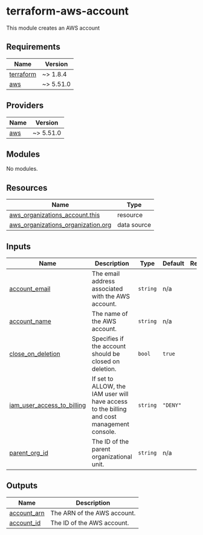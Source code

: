 # terraform-aws-account

This module creates an AWS account

<!-- BEGIN_TF_DOCS -->
## Requirements

| Name | Version |
|------|---------|
| <a name="requirement_terraform"></a> [terraform](#requirement\_terraform) | ~> 1.8.4 |
| <a name="requirement_aws"></a> [aws](#requirement\_aws) | ~> 5.51.0 |

## Providers

| Name | Version |
|------|---------|
| <a name="provider_aws"></a> [aws](#provider\_aws) | ~> 5.51.0 |

## Modules

No modules.

## Resources

| Name | Type |
|------|------|
| [aws_organizations_account.this](https://registry.terraform.io/providers/hashicorp/aws/latest/docs/resources/organizations_account) | resource |
| [aws_organizations_organization.org](https://registry.terraform.io/providers/hashicorp/aws/latest/docs/data-sources/organizations_organization) | data source |

## Inputs

| Name | Description | Type | Default | Required |
|------|-------------|------|---------|:--------:|
| <a name="input_account_email"></a> [account\_email](#input\_account\_email) | The email address associated with the AWS account. | `string` | n/a | yes |
| <a name="input_account_name"></a> [account\_name](#input\_account\_name) | The name of the AWS account. | `string` | n/a | yes |
| <a name="input_close_on_deletion"></a> [close\_on\_deletion](#input\_close\_on\_deletion) | Specifies if the account should be closed on deletion. | `bool` | `true` | no |
| <a name="input_iam_user_access_to_billing"></a> [iam\_user\_access\_to\_billing](#input\_iam\_user\_access\_to\_billing) | If set to ALLOW, the IAM user will have access to the billing and cost management console. | `string` | `"DENY"` | no |
| <a name="input_parent_org_id"></a> [parent\_org\_id](#input\_parent\_org\_id) | The ID of the parent organizational unit. | `string` | n/a | yes |

## Outputs

| Name | Description |
|------|-------------|
| <a name="output_account_arn"></a> [account\_arn](#output\_account\_arn) | The ARN of the AWS account. |
| <a name="output_account_id"></a> [account\_id](#output\_account\_id) | The ID of the AWS account. |
<!-- END_TF_DOCS -->